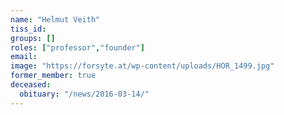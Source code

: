 ```yaml
---
name: "Helmut Veith"
tiss_id: 
groups: []
roles: ["professor","founder"]
email:
image: "https://forsyte.at/wp-content/uploads/HOR_1499.jpg"
former_member: true
deceased:
  obituary: "/news/2016-03-14/"
---
```


<!--
Your custom content goes here.
-->
